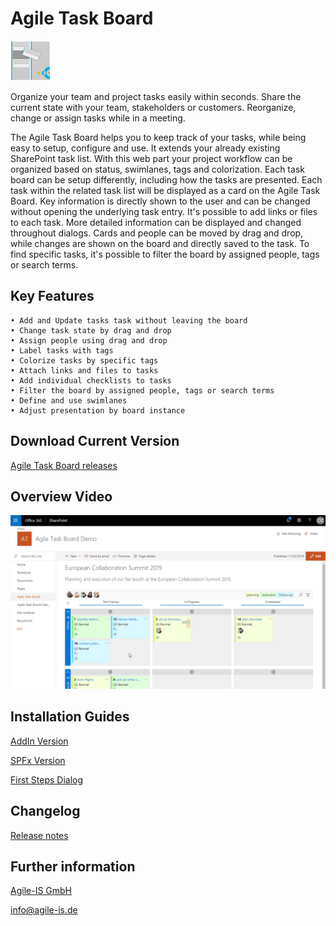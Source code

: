 # Agile Task Board

![Agile Task Board](docs/images/atb_logo_64.png)

Organize your team and project tasks easily within seconds. Share the current state with your team, stakeholders or customers. Reorganize, change or assign tasks while in a meeting. 

The Agile Task Board helps you to keep track of your tasks, while being easy to setup, configure and use. It extends your already existing SharePoint task list. With this web part your project workflow can be organized based on status, swimlanes, tags and colorization.
Each task board can be setup differently, including how the tasks are presented. Each task within the related task list will be displayed as a card on the Agile Task Board. Key information is directly shown to the user and can be changed without opening the underlying task entry. It's possible to add links or files to each task. More detailed information can be displayed and changed throughout dialogs. Cards and people can be moved by drag and drop, while changes are shown on the board and directly saved to the task. To find specific tasks, it's possible to filter the board by assigned people, tags or search terms.
 
## Key Features
	• Add and Update tasks task without leaving the board
	• Change task state by drag and drop
	• Assign people using drag and drop
	• Label tasks with tags
	• Colorize tasks by specific tags
	• Attach links and files to tasks
	• Add individual checklists to tasks
	• Filter the board by assigned people, tags or search terms
	• Define and use swimlanes
	• Adjust presentation by board instance

## Download Current Version
[Agile Task Board releases](https://github.com/AgileIS/AgileTaskBoard/releases)

## Overview Video

[![Feature Overview](https://raw.githubusercontent.com/AgileIS/AgileTaskBoard/master/docs/images/TeaserOverview.gif)](https://www.youtube.com/watch?v=Omb4-xvUENI "Feature Overview")

## Installation Guides

[AddIn Version](docs/AddIn.md)

[SPFx Version](docs/SPFx.md)

[First Steps Dialog](docs/firstSteps.md)

## Changelog

[Release notes](Releasenotes.md)

## Further information

[Agile-IS GmbH](http://agile-is.de)

info@agile-is.de
